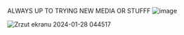 
ALWAYS UP TO TRYING NEW MEDIA OR STUFFF
![image](https://github.com/goodnightypunpun/goodnightypunpun/assets/160674311/38c947a5-d067-4eb9-93b0-d75f3080b64e)


![Zrzut ekranu 2024-01-28 044517](https://github.com/goodnightypunpun/goodnightypunpun/assets/160674311/8f51a74b-1152-431a-a26a-bc044f872b48)


<!---
goodnightypunpun/goodnightypunpun is a ✨ special ✨ repository because its `README.md` (this file) appears on your GitHub profile.
You can click the Preview link to take a look at your changes.
--->
